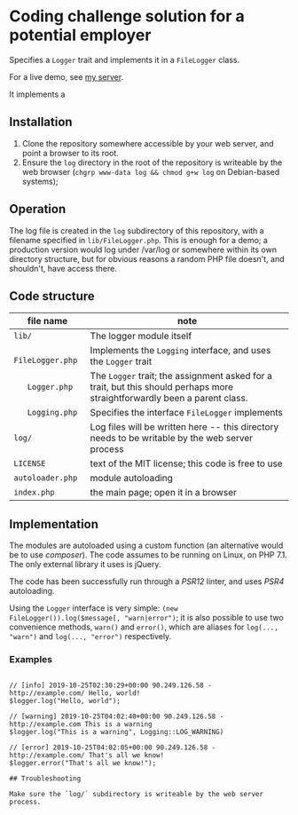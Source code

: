 # Coding challenge solution for a potential employer

Specifies a `Logger` trait and implements it in a `FileLogger` class.

For a live demo, see [my server](https://www.flatwalls.co.uk/reciteme-coding-challenge/).

It implements a
## Installation

1. Clone the repository somewhere accessible by your web server, and point a browser to its root.
2. Ensure the `log` directory in the root of the repository is writeable by the
   web browser (`chgrp www-data log && chmod g+w log` on Debian-based systems);

## Operation

The log file is created in the `log` subdirectory of this repository, with a
filename specified in `lib/FileLogger.php`. This is enough for a demo; a
production version would log under /var/log or somewhere within its own
directory structure, but for obvious reasons a random PHP file doesn't, and
shouldn't, have access there.

## Code structure

| file name           | note                                                                                                                        |
|---------------------|-----------------------------------------------------------------------------------------------------------------------------|
| `lib/`              | The logger module itself                                                                                                    |
| `   FileLogger.php` | Implements the `Logging` interface, and uses the `Logger` trait                                                             |
| `   Logger.php`     | The `Logger` trait; the assignment asked for a trait, but this should perhaps   more straightforwardly been a parent class. |
| `   Logging.php`    | Specifies the interface `FileLogger` implements                                                                             |
| `log/`              | Log files will be written here -- this directory needs to be writable by the    web server process                          |
| `LICENSE`           | text of the MIT license; this code is free to use                                                                           |
| `autoloader.php`    | module autoloading                                                                                                          |
| `index.php`         | the main page; open it in a browser                                                                                         |

## Implementation

The modules are autoloaded using a custom function (an alternative would be to use *composer*). The code assumes to be running 
on Linux, on PHP 7.1. The only external library it uses is jQuery.

The code has been successfully run through a *PSR12* linter, and uses *PSR4* autoloading.

Using the `Logger` interface is very simple: `(new FileLogger()).log($message[, "warn|error")`; it is also possible to use two convenience methods, `warn()` and `error()`, which are aliases for `log(..., "warn")` and `log(..., "error")` respectively.

### Examples

```$logger = new FileLogger();

// [info] 2019-10-25T02:30:29+00:00 90.249.126.58 - http://example.com/ Hello, world!
$logger.log("Hello, world");

// [warning] 2019-10-25T04:02:40+00:00 90.249.126.58 - http://example.com This is a warning
$logger.log("This is a warning", Logging::LOG_WARNING)

// [error] 2019-10-25T04:02:05+00:00 90.249.126.58 - http://example.com/ That's all we know!
$logger.error("That's all we know!");

## Troubleshooting

Make sure the `log/` subdirectory is writeable by the web server process.
